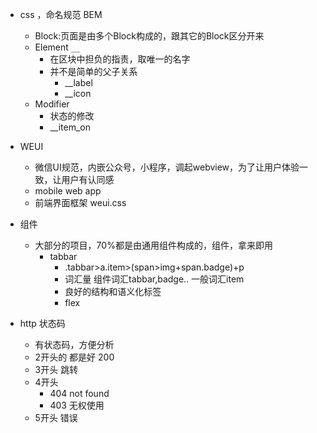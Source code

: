 - css ，命名规范 BEM
  + Block:页面是由多个Block构成的，跟其它的Block区分开来
  + Element `__`
    - 在区块中担负的指责，取唯一的名字
    - 并不是简单的父子关系
      + __label
      + __icon
  + Modifier
    - 状态的修改
    - __item_on


- WEUI
  + 微信UI规范，内嵌公众号，小程序，调起webview，为了让用户体验一致，让用户有认同感
  + mobile web app
  + 前端界面框架 weui.css

- 组件
  + 大部分的项目，70%都是由通用组件构成的，组件，拿来即用
    - tabbar
      + .tabbar>a.item>(span>img+span.badge)+p
      + 词汇量 组件词汇tabbar,badge.. 一般词汇item
      + 良好的结构和语义化标签
      + flex

- http 状态码
  + 有状态码，方便分析
  + 2开头的 都是好 200
  + 3开头 跳转
  + 4开头
    - 404 not found
    - 403 无权使用
  + 5开头 错误
